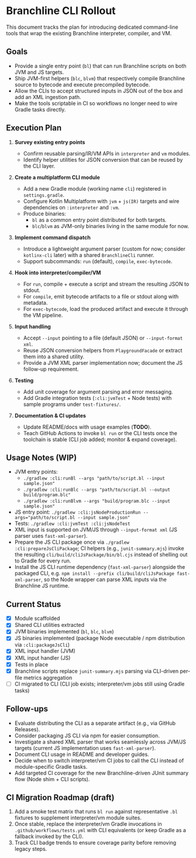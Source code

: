 # Branchline CLI Rollout

This document tracks the plan for introducing dedicated command-line tools that wrap the existing Branchline interpreter, compiler, and VM.

## Goals
- Provide a single entry point (`bl`) that can run Branchline scripts on both JVM and JS targets.
- Ship JVM-first helpers (`blc`, `blvm`) that respectively compile Branchline source to bytecode and execute precompiled bytecode.
- Allow the CLIs to accept structured inputs in JSON out of the box and add an XML ingestion path.
- Make the tools scriptable in CI so workflows no longer need to wire Gradle tasks directly.

## Execution Plan

1. **Survey existing entry points**
   - Confirm reusable parsing/IR/VM APIs in `interpreter` and `vm` modules.
   - Identify helper utilities for JSON conversion that can be reused by the CLI layer.

2. **Create a multiplatform CLI module**
   - Add a new Gradle module (working name `cli`) registered in `settings.gradle`.
   - Configure Kotlin Multiplatform with `jvm` + `js(IR)` targets and wire dependencies on `:interpreter` and `:vm`.
   - Produce binaries:
     - `bl` as a common entry point distributed for both targets.
     - `blc`/`blvm` as JVM-only binaries living in the same module for now.

3. **Implement command dispatch**
   - Introduce a lightweight argument parser (custom for now; consider `kotlinx-cli` later) with a shared `BranchlineCli` runner.
   - Support subcommands: `run` (default), `compile`, `exec-bytecode`.

4. **Hook into interpreter/compiler/VM**
   - For `run`, compile + execute a script and stream the resulting JSON to stdout.
   - For `compile`, emit bytecode artifacts to a file or stdout along with metadata.
   - For `exec-bytecode`, load the produced artifact and execute it through the VM pipeline.

5. **Input handling**
   - Accept `--input` pointing to a file (default JSON) or `--input-format xml`.
   - Reuse JSON conversion helpers from `PlaygroundFacade` or extract them into a shared utility.
   - Provide a JVM XML parser implementation now; document the JS follow-up requirement.

6. **Testing**
   - Add unit coverage for argument parsing and error messaging.
   - Add Gradle integration tests (`:cli:jvmTest` + Node tests) with sample programs under `test-fixtures/`.

7. **Documentation & CI updates**
   - Update README/docs with usage examples (**TODO**).
   - Teach GitHub Actions to invoke `bl run` or the CLI tests once the toolchain is stable (CLI job added; monitor & expand coverage).

## Usage Notes (WIP)

- JVM entry points:
  - `./gradlew :cli:runBl --args "path/to/script.bl --input sample.json"`
  - `./gradlew :cli:runBlc --args "path/to/script.bl --output build/program.blc"`
  - `./gradlew :cli:runBlvm --args "build/program.blc --input sample.json"`
- JS entry point: `./gradlew :cli:jsNodeProductionRun --args="path/to/script.bl --input sample.json"`
- Tests: `./gradlew :cli:jvmTest :cli:jsNodeTest`
- XML input is supported on JVM/JS through `--input-format xml` (JS parser uses `fast-xml-parser`).
- Prepare the JS CLI package once via `./gradlew :cli:prepareJsCliPackage`; CI helpers (e.g., `junit-summary.mjs`) invoke the resulting `cli/build/cliJsPackage/bin/bl.cjs` instead of shelling out to Gradle for every run.
- Install the JS CLI runtime dependency (`fast-xml-parser`) alongside the packaged CLI, e.g. `npm install --prefix cli/build/cliJsPackage fast-xml-parser`, so the Node wrapper can parse XML inputs via the Branchline JS runtime.

## Current Status

- [x] Module scaffolded
- [x] Shared CLI utilities extracted
- [x] JVM binaries implemented (`bl`, `blc`, `blvm`)
- [x] JS binaries implemented (package Node executable / npm distribution via `:cli:packageJsCli`)
- [x] XML input handler (JVM)
- [x] XML input handler (JS)
- [x] Tests in place
- [x] Branchline scripts replace `junit-summary.mjs` parsing via CLI-driven per-file metrics aggregation
- [ ] CI migrated to CLI (CLI job exists; interpreter/vm jobs still using Gradle tasks)

## Follow-ups

- Evaluate distributing the CLI as a separate artifact (e.g., via GitHub Releases).
- Consider packaging JS CLI via npm for easier consumption.
- Investigate a shared XML parser that works seamlessly across JVM/JS targets (current JS implementation uses `fast-xml-parser`).
- Document CLI usage in README and developer guides.
- Decide when to switch interpreter/vm CI jobs to call the CLI instead of module-specific Gradle tasks.
- Add targeted CI coverage for the new Branchline-driven JUnit summary flow (Node shim + CLI scripts).

## CI Migration Roadmap (draft)

1. Add a smoke test matrix that runs `bl run` against representative `.bl` fixtures to supplement interpreter/vm module suites.
2. Once stable, replace the interpreter/vm Gradle invocations in `.github/workflows/tests.yml` with CLI equivalents (or keep Gradle as a fallback invoked by the CLI).
3. Track CLI badge trends to ensure coverage parity before removing legacy steps.
